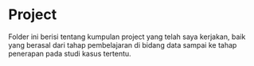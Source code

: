 # Project
Folder ini berisi tentang kumpulan project yang telah saya kerjakan, baik yang berasal dari tahap pembelajaran di bidang data sampai ke tahap penerapan pada studi kasus tertentu.
